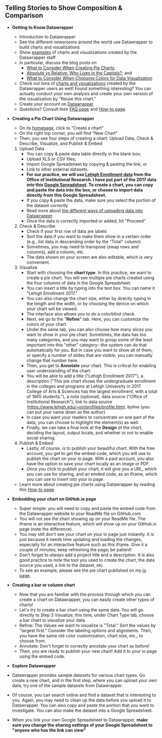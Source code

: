 ## Telling Stories to Show Composition & Comparison
- **Getting to Know Datawrapper**
  -   Introduction to Datawrapper
  -   See the different newsrooms around the world use Datawrapper to build charts and visualizations
  -   Show [examples](https://blog.datawrapper.de/) of charts and visualizations created by the Datawrapper staff
  -   In particular, discuss the blog posts on 
      * [What to Consider When Creating Pie Charts](https://blog.datawrapper.de/pie-charts/); 
      * [Absolute vs Relative: Who Lives in the Capitals?](https://blog.datawrapper.de/weekly-chart-capitals/); and
      * [What to Consider When Choosing Colors for Data Visualization](https://blog.datawrapper.de/colors/)
  -   Check out tons of [charts and visualizations](https://river.datawrapper.de/) created by the Datawrapper users as well! Found something interesting? You can actually conduct your own analysis and create your own version of the visualization by "Reuse this chart."
  -   Create your account on [Datawrapper](https://www.datawrapper.de/)
  -   Questions? Consult their [FAQ page](https://www.datawrapper.de/faq/) and [How-to page](https://academy.datawrapper.de/).


- **Creating a Pie Chart Using Datawrapper**
  -   On its [homepage](https://www.datawrapper.de/), click to "Create a chart"
  -   On the right top corner, you will find "New Chart"
  -   Then, you see four steps of creating a chart: Upload Data, Check & Describe, Visualize, and Publish & Embed
    1.  Upload Data
        * You can copy & paste data table directly in the blank box;
        * Upload XLS or CSV files;
        * Import Google Spreadsheet by copying & pasting the link; or
        * Link to other external datasets.
        * **For our practice, we will use [Lehigh Enrollment data](https://www.lehigh.edu/~oir/profiles/profile.htm) from the Office of Institutional Research. I have put part of the 2017 data into this [Google Spreadsheet](https://docs.google.com/spreadsheets/d/1dFnkn8Sm_aJHxFLC6DD8W4mIthVDjTIz6A0h-_kE2lA/edit?usp=sharing). To create a chart, you can copy and paste the data into the box, or choose to import data directly from this Google Spreadsheet.**
        * If you copy & paste the data, make sure you select the portion of the dataset correctly
        * Read more about [the different ways of uploading data into Datawrapper](https://academy.datawrapper.de/article/86-upload-data)
        * Once the data is correctly imported or added, hit "Proceed"
    2. Check & Describe
        * Check if your first row of data are labels
        * Sort the data if you want to make them show in a certain order (e.g., list data in descending order by the "Total" column)
        * Sometimes, you may need to transpose (swap rows and columns), add a column, etc.
        * The data shown on your screen are also editable, which is very convenient.
    3. Visualize
        * Start with choosing the **chart type**. In this practice, we want to create a pie chart. You will see multiple pie charts created using the four columns of data in the Google Spreadsheet.
        * You can insert a title by typing into the text box. You can name it "Lehigh Enrollment 2017."
        * You can also change the chart size, either by directly typing in the length and the width, or by choosing the device on which your chart will be viewed.
        * The interface also allows you to do a colorblind check.
        * Next, we go to the "**Refine**" tab. Here, you can customize the colors of your chart.
        * Under the same tab, you can also choose how many slices you want to show in your pie chart. Sometimes, the data has too many categories, and you may want to group some of the least important into this "other" category--the system can do that automatically for you. But in case you want to show all of them, or specify a number of slides that are visible, you can manually change that number here.
        * Then, you get to **Annotate** your chart. This is critical for enabling user understanding of the chart.
        * You will be able to add a title ("Lehigh Enrollment 2017"), a description ("This pie chart shows the undergraduate enrollment in the colleges and programs at Lehigh University in 2017. College of Arts & Sciences has the largest enrollment, with a total of 1665 students."), a note (optional), data source ("Office of Institutional Research"), link to data source (https://www.lehigh.edu/~oir/profiles/profile.htm), byline (you can put your name down as the author)
        * In case you want your readers to concentrate on one part of the data, you can choose to highlight the element(s) as well.
        * Finally, we can take a final look at the **Design** of the chart, deciding the layout, output locale, and whether or not to enable social sharing.
    4. Publish & Embed
        * Lastly, of course, is to publish your beautiful chart. With the free account, you get to get the embed code, which you will use to publish the chart on your io page. With a paid account, you also have the option to save your chart locally as an image or PDF.
        * Once you click to publish your chart, it will give you a URL, which you can use for sharing, and an emded code, as an iframe, which you can use to insert into your io page.
  -   Learn more about creating pie charts using Datawrapper by reading this [How-to page](https://academy.datawrapper.de/article/24-how-to-create-a-pie-chart).


- **Embedding your chart on GitHub.io page**
  -   Super simple: you will need to copy and paste the embed code from the Datawrapper website to your ReadMe file on GitHub.com
  -   You will not see the chart showing up on your ReadMe file. The iframe is an interactive feature, which will show up on your GitHub.io page (note the difference). 
  -   You may still don't see your chart on your io page just instantly. It is just because it needs time updating and loading the changes, especially for an interactive feature such as this iframe. Give it a couple of minutes; keep refreshing the page; be patient!
  -   Don't forget to *always* add a project title and a description. It is also good practice to note the tool you used to create the chart, the data source you used, a link to the dataset, etc.
  -   To see an example, please see the pie chart published on my [io page](https://haiyanjia-lehigh.github.io/).


- **Creating a bar or column chart**
  -   Now that you are familiar with the process through which you can create a chart on Datawrapper, you can easily create other types of charts!
  -   Let's try to create a bar chart using the same data. You will go directly to Step 3 Visualize; this time, under Chart Type tab, choose a bar chart to visualize your data.
  -   Refine: The Values we want to visualize is "Total." Sort the values by "largest first." Consider the labeling options and alignments. Then, you have the same old color customization, chart size, etc., to choose from.
  -   Annotate: Don't forget to correctly annotate your chart as before!
  -   Then, you are ready to publish your new chart! Add it to your io page using the embed code.
  

- **Explore Datawrapper**
 -   Datawrapper provides sample datasets for various chart types. Go create a new chart, and in the first step, where you can upload your own data, try one of the sample datasets from Datawrapper.
 -   Of course, you can search online and find a dataset that is interesting to you. Again, you may need to clean up the data before you upload it to Datawrapper. You can also copy and paste the portion that you want to investigate. You can also make the dataset into a Google Spreadsheet.
-   When you link your own Google Spreadsheet to Datawrapper, **make sure you change the sharing settings of your Google Spreadsheet to "anyone who has the link can view"**
